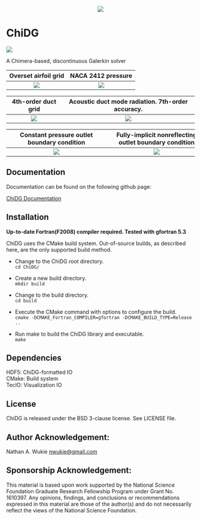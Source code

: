 
<p align="center">
    <img src=/doc/figures/chidg_logo_small.png?raw=true />
</p>

# ChiDG

[![][license img]][license]

A Chimera-based, discontinuous Galerkin solver


Overset airfoil grid                              |  NACA 2412 pressure
:------------------------------------------------:|:------------------------------------------------------:
![](doc/figures/naca2412_A4p0_straight_grid.png)  |     ![](doc/figures/naca2412_M0p2_A4p0_cpcontour_P3.png)



4th-order duct grid                               |  Acoustic duct mode radiation. 7th-order accuracy.
:------------------------------------------------:|:------------------------------------------------------:
![](doc/figures/munt_duct_grid.png)               |     ![](doc/figures/mode91_3dview.png)  



Constant pressure outlet boundary condition       |  Fully-implicit nonreflecting outlet boundary condition
:------------------------------------------------:|:-------------------------------------------------------:
<img src="doc/figures/aachen_turbine_reflectingbc.png" hspace="118pt"/> |   <img src="doc/figures/aachen_turbine_nonreflectingbc.png" hspace="118pt"/>





## Documentation

Documentation can be found on the following github page:

[ChiDG Documentation](https://nwukie.github.io/ChiDG/ )











## Installation

<B> Up-to-date Fortran(F2008) compiler required. Tested with gfortran 5.3 </B>


ChiDG uses the CMake build system. Out-of-source builds, as described here, are the only supported build method.
- Change to the ChiDG root directory.   
        `cd ChiDG/`

- Create a new build directory.         
        `mkdir build`

- Change to the build directory.        
        `cd build`

- Execute the CMake command with options to configure the build.         
        `cmake -DCMAKE_Fortran_COMPILER=gfortran -DCMAKE_BUILD_TYPE=Release ..`

- Run make to build the ChiDG library and executable.        
        `make`






## Dependencies

HDF5: ChiDG-formatted IO  
CMake: Build system  
TecIO: Visualization IO  





## License
ChiDG is released under the BSD 3-clause license. See LICENSE file.



## Author Acknowledgement:
Nathan A. Wukie   <nwukie@gmail.com>






## Sponsorship Acknowledgement:
This material is based upon work supported by the National Science Foundation Graduate 
Research Fellowship Program under Grant No. 1610397. Any opinions, findings, and 
conclusions or recommendations expressed in this material are those of the author(s) 
and do not necessarily reflect the views of the National Science Foundation.











[license]:LICENSE
[license img]:https://img.shields.io/badge/license-BSD%203--clause-blue.svg

























